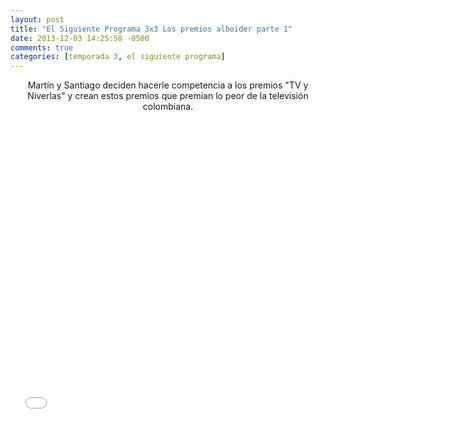 ```yaml
---
layout: post
title: "El Siguiente Programa 3x3 Los premios alboider parte 1"
date: 2013-12-03 14:25:58 -0500
comments: true
categories: [temporada 3, el siguiente programa]
---
```

<div align="center">
Martín y Santiago deciden hacerle competencia a los premios "TV y Niverlas" y crean estos premios que premian lo peor de la televisión colombiana.
<br></br>
<iframe width="720" height="480" src="//www.youtube.com/embed/dVG9xHe13uE" frameborder="0" allowfullscreen></iframe>
</div>
